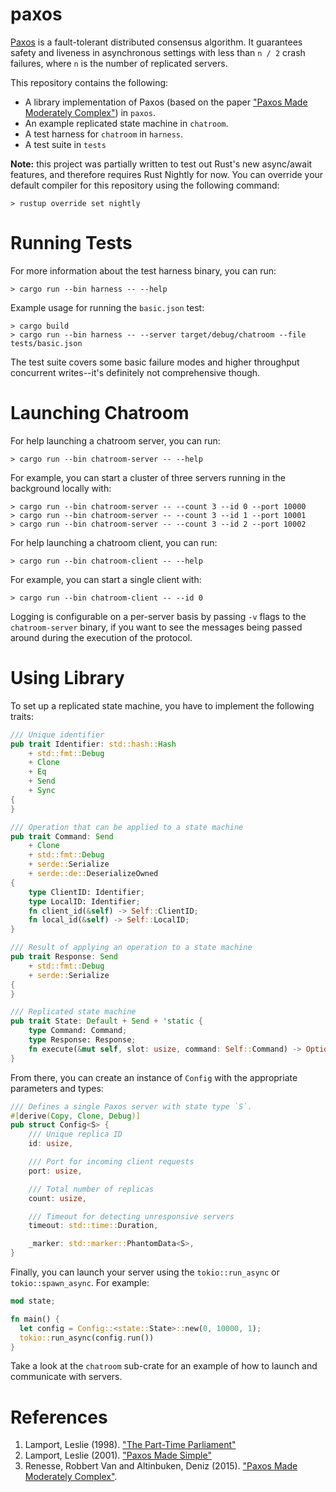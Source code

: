 # paxos

[Paxos][1] is a fault-tolerant distributed consensus algorithm. It guarantees safety and liveness
in asynchronous settings with less than `n / 2` crash failures, where `n` is the number of replicated
servers.

This repository contains the following:

- A library implementation of Paxos (based on the paper ["Paxos Made Moderately Complex"][2]) in `paxos`.
- An example replicated state machine in `chatroom`.
- A test harness for `chatroom` in `harness`.
- A test suite in `tests`

**Note:** this project was partially written to test out Rust's new async/await features,
and therefore requires Rust Nightly for now. You can override your default compiler for this
repository using the following command:

```
> rustup override set nightly
```

# Running Tests

For more information about the test harness binary, you can run:

```
> cargo run --bin harness -- --help
```

Example usage for running the `basic.json` test:

```
> cargo build
> cargo run --bin harness -- --server target/debug/chatroom --file tests/basic.json
```

The test suite covers some basic failure modes and higher throughput concurrent
writes--it's definitely not comprehensive though.

# Launching Chatroom

For help launching a chatroom server, you can run:

```
> cargo run --bin chatroom-server -- --help
```

For example, you can start a cluster of three servers running in the background locally with:

```
> cargo run --bin chatroom-server -- --count 3 --id 0 --port 10000
> cargo run --bin chatroom-server -- --count 3 --id 1 --port 10001
> cargo run --bin chatroom-server -- --count 3 --id 2 --port 10002
```

For help launching a chatroom client, you can run:

```
> cargo run --bin chatroom-client -- --help
```

For example, you can start a single client with:

```
> cargo run --bin chatroom-client -- --id 0
```

Logging is configurable on a per-server basis by passing `-v` flags to the
`chatroom-server` binary, if you want to see the messages being passed around
during the execution of the protocol.

# Using Library

To set up a replicated state machine, you have to implement the following traits:

```rust
/// Unique identifier
pub trait Identifier: std::hash::Hash
    + std::fmt::Debug
    + Clone
    + Eq
    + Send
    + Sync
{
}

/// Operation that can be applied to a state machine
pub trait Command: Send
    + Clone
    + std::fmt::Debug
    + serde::Serialize
    + serde::de::DeserializeOwned
{
    type ClientID: Identifier;
    type LocalID: Identifier;
    fn client_id(&self) -> Self::ClientID;
    fn local_id(&self) -> Self::LocalID;
}

/// Result of applying an operation to a state machine
pub trait Response: Send
    + std::fmt::Debug
    + serde::Serialize
{
}

/// Replicated state machine
pub trait State: Default + Send + 'static {
    type Command: Command;
    type Response: Response;
    fn execute(&mut self, slot: usize, command: Self::Command) -> Option<Self::Response>;
}
```

From there, you can create an instance of `Config` with the appropriate
parameters and types:

```rust
/// Defines a single Paxos server with state type `S`.
#[derive(Copy, Clone, Debug)]
pub struct Config<S> {
    /// Unique replica ID
    id: usize,

    /// Port for incoming client requests
    port: usize,

    /// Total number of replicas
    count: usize,

    /// Timeout for detecting unresponsive servers
    timeout: std::time::Duration,

    _marker: std::marker::PhantomData<S>,
}
```

Finally, you can launch your server using the `tokio::run_async` or `tokio::spawn_async`.
For example:

```rust
mod state;

fn main() {
  let config = Config::<state::State>::new(0, 10000, 1);
  tokio::run_async(config.run())
}
```

Take a look at the `chatroom` sub-crate for an example of how to launch and communicate
with servers.

# References

1. Lamport, Leslie (1998). ["The Part-Time Parliament"][3]
2. Lamport, Leslie (2001). ["Paxos Made Simple"][4]
3. Renesse, Robbert Van and Altinbuken, Deniz (2015). ["Paxos Made Moderately Complex"][2].

[1]: https://en.wikipedia.org/wiki/Paxos_(computer_science)
[2]: http://paxos.systems/index.html
[3]: https://lamport.azurewebsites.net/pubs/lamport-paxos.pdf
[4]: https://lamport.azurewebsites.net/pubs/paxos-simple.pdf

